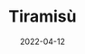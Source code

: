 ---
layout: recipe
date: 2022-04-12
draft: false
tags: ["italia", "veneto"]
type: dolce
id: tiramisu
title: "Tiramisù"
description: "Il Tiramisù è un dolce fresco ed è una delle ricette più conosciute e antiche d’Italia. Ci sono stati molti dibattiti sulla sua origine, ma le varie fonti ormai decretano il Veneto, precisamente Treviso, come la città dove questo dolce ha visto la luce."
originPlace:
  name: "Treviso"
  maps: "https://goo.gl/maps/aACtubUB25WDJRxx8"
difficulty: 1
time:
  preparation: 20
  rest: 1800
units: 6
ingredients:
  - id: uovo
    amount: 4
  - id: zucchero
    amount: 100
    unit: g
  - id: mascarpone
    amount: 500
    unit: g
  - id: savoiardi
    amount: 300
    unit: 300
  - id: caffe
  - id: cacao
---